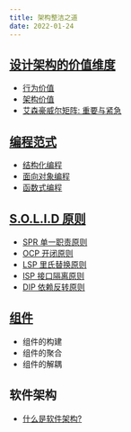 ```yaml
---
title: 架构整洁之道
date: 2022-01-24
---
```


## [设计架构的价值维度](./values.md)
+ [行为价值](./values.md#行为价值)
+ [架构价值](./values.md#架构价值)
+ [艾森豪威尔矩阵: 重要与紧急](./values.md#艾森豪威尔矩阵)

## [编程范式](./paradigm.md)
+ [结构化编程](./paradigm.md#结构化编程)
+ [面向对象编程](./paradigm.md#面向对象编程)
+ [函数式编程](./paradigm.md#函数式编程)

## [S.O.L.I.D 原则](./soild.md)
+ [SPR 单一职责原则](./soild.md#srp单一职责原则)
+ [OCP 开闭原则](./soild.md#ocp开闭原则)
+ [LSP 里氏替换原则](./soild.md#lsp里氏替换原则)
+ [ISP 接口隔离原则](./soild.md#isp接口隔离原则)
+ [DIP 依赖反转原则](./soild.md#dip依赖反转原则)

## [组件](./compones.md)    
+ 组件的构建
+ 组件的聚合
+ 组件的解耦

## 软件架构
+ [什么是软件架构?](./what_is_architecture.md)

